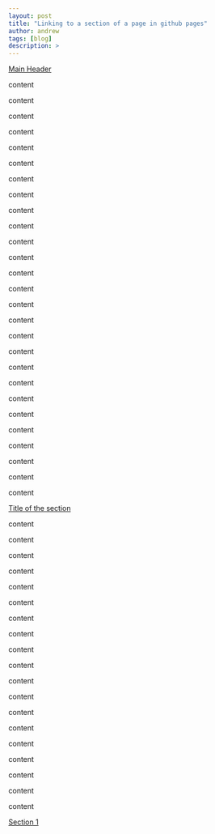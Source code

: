 ```yaml
---
layout: post
title: "Linking to a section of a page in github pages"
author: andrew
tags: [blog]
description: >
---
```



<A href="#section-1">Main Header</A>


content

content

content

content

content

content

content

content

content

content

content

content

content

content

content

content

content

content

content

content

content

content

content

content

content

content

content




<A href="#section-2">Title of the section</A>

content

content

content

content

content

content

content

content

content

content

content

content

content

content

content

content

content

content

content

[Section 1](#section-1)
